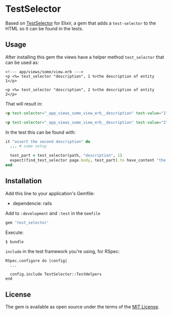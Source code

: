 # TestSelector
Based on [TestSelector](https://github.com/DefactoSoftware/test_selector) for
Elixir, a gem that adds a `test-selector` to the HTML so it can be found in the
tests.

## Usage
After installing this gem the views have a helper method `test_selector` that
can be used as:

```erb
<!--- app/views/some/view.erb --->
<p <%= test_selector "description", 1 %>the description of entity 1</p>

<p <%= test_selector "description", 2 %>the description of entity 2</p>
```

That will result in:

```HTML
<p test-selector="_app_views_some_view_erb__description" test-value="1">the description of entity 1</p>

<p test-selector="_app_views_some_view_erb__description" test-value="2">the description of entity 2</p>
```

In the test this can be found with:

```rb
it "assert the second description" do
  ... # some setup

  test_part = test_selector(path, "description", 1)
  expect(find_test_selector page.body, test_part).to have_content "the description of entity 2"
end
```


## Installation
Add this line to your application's Gemfile:

- dependencie: rails

Add to `:development` and `:test` in the `Gemfile`
```ruby
gem 'test_selector'
```

Execute:
```bash
$ bundle
```

`include` in the test framework you're using, for RSpec:
```erb
RSpec.configure do |config|
  ...

  config.include TestSelector::TestHelpers
end
```


## License
The gem is available as open source under the terms of the [MIT License](https://opensource.org/licenses/MIT).
